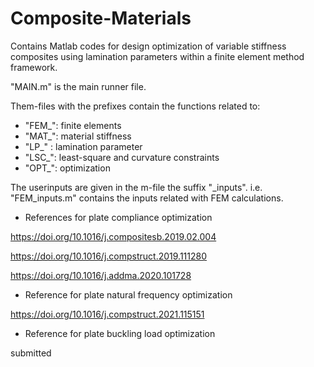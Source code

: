 # Composite-Materials
Contains Matlab codes for design optimization of variable stiffness composites using lamination parameters within a finite element method framework.

"MAIN.m" is the main runner file.

Them-files with the prefixes contain the functions related to:
- "FEM_": finite elements
- "MAT_": material stiffness
- "LP_" : lamination parameter
- "LSC_": least-square and curvature constraints
- "OPT_": optimization

The userinputs are given in the m-file the suffix "_inputs". 
i.e. "FEM_inputs.m" contains the inputs related with FEM calculations.

- References for plate compliance optimization

https://doi.org/10.1016/j.compositesb.2019.02.004

https://doi.org/10.1016/j.compstruct.2019.111280

https://doi.org/10.1016/j.addma.2020.101728


- Reference for plate natural frequency optimization

https://doi.org/10.1016/j.compstruct.2021.115151


- Reference for plate buckling load optimization

submitted
